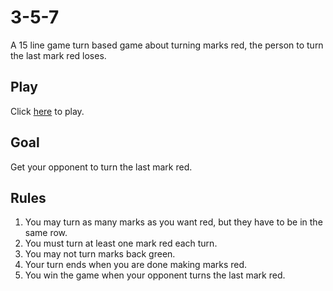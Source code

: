 # 3-5-7
A 15 line game turn based game about turning marks red, the person to turn the last mark red loses.

## Play
Click [here](https://hparcells.me/games/3-5-7/) to play.

## Goal
Get your opponent to turn the last mark red.

## Rules
1. You may turn as many marks as you want red, but they have to be in the same row.
2. You must turn at least one mark red each turn.
3. You may not turn marks back green.
4. Your turn ends when you are done making marks red.
5. You win the game when your opponent turns the last mark red.
